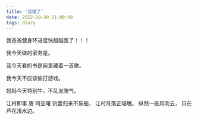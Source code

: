 ```yaml
---
title: '我嘎了'
date: 2022-10-30 21:00:00
tags: diary
---
```

我爸爸健身环进度快超越我了！！！

我今天做的家务是。

我今天看的书是碗里藏着一首歌。

我今天不应该偷打游戏。

妈妈今天特别牛，不乱发脾气。

江村即事 唐 司空曙
钓罢归来不系船，
江村月落正堪眠。
纵然一夜风吹去，
只在芦花浅水边。
